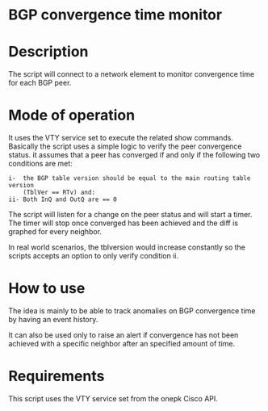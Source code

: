 BGP convergence time monitor
============================

# Description

The script will connect to a network element to monitor convergence
time for each BGP peer.


# Mode of operation

It uses the VTY service set to execute the related show commands.
Basically the script uses a simple logic to verify the peer convergence
status. it assumes that a peer has converged if and only if the following
two conditions are met:

    i-  the BGP table version should be equal to the main routing table version
        (TblVer == RTv) and:
    ii- Both InQ and OutQ are == 0


The script will listen for a change on the peer status and will start a timer.
The timer will stop once converged has been achieved and the diff
is graphed for every neighbor.

In real world scenarios, the tblversion would increase constantly so the scripts
accepts an option to only verify condition ii.


# How to use

The idea is mainly to be able to track anomalies on BGP convergence time by 
having an event history. 

It can also be used only to raise an alert if convergence has not been achieved
with a specific neighbor after an specified amount of time.

# Requirements

This script uses the VTY service set from the onepk Cisco API.



